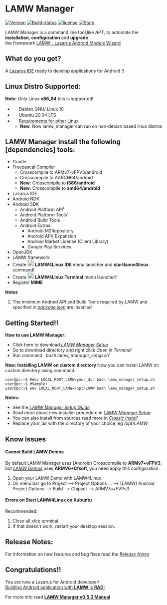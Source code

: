 # LAMW Manager


[![Version](https://img.shields.io/badge/Release-v0.5.3-blue)](https://github.com/dosza/LAMWManager-linux/blob/v0.5.x/lamw_manager/docs/release_notes.md#v053---jan-7-2023) [![Build-status](https://img.shields.io/badge/build-stable-brightgreen)](https://github.com/dosza/LAMWManager-linux/releases/download/v0.5.3/lamw_manager_setup.sh) [![license](https://img.shields.io/github/license/dosza/LAMWManager-linux)](https://github.com/dosza/LAMWManager-linux/blob/master/LICENSE) [![Stars](https://img.shields.io/github/stars/dosza/LAMWManager-linux?style=default)](https://github.com/dosza/LAMWManager-linux/stargazers)

LAMW Manager is a command line tool,like *APT*, to automate the **installation**, **configuration** and **upgrade**<br/>the framework [LAMW - Lazarus Android Module Wizard](https://github.com/jmpessoa/lazandroidmodulewizard)


What do you get?
---
A [Lazarus IDE](http://www.lazarus-ide.org) ready to develop applications for Android !!

Linux Distro Supported:
---	
**Note**: Only Linux **x86_64** bits is supported!
<p>
	<ul>
		<li><img src="https://www.debian.org/logos/openlogo-nd.svg" style="width: 16px;"/> Debian GNU/ Linux 10</li>
		<li><img src="https://assets.ubuntu.com/v1/29985a98-ubuntu-logo32.png" style="width: 16px;"/> Ubuntu 20.04 LTS</li>
		<li><img src="https://upload.wikimedia.org/wikipedia/commons/thumb/3/35/Tux.svg/249px-Tux.svg.png" style="width: 16px;"/> <a href="https://github.com/dosza/LAMWManager-linux/blob/master/lamw_manager/docs/other-distros-info.md">Requirements for other Linux</a>
			<ul>
				<li>
					<strong>New</strong>: Now lamw_manager can run on non-debian based linux distros
				</li>
			</ul>
		</li>
	</ul>
</p>


LAMW Manager install the following [dependencies] tools:
---
+	Gradle
+	Freepascal Compiler
	+	Crosscompile to ARMv7-vFPV3/android
	+ 	Crosscompile to AARCH64/android
	+	**New:** Crosscompile to **i386/android**
	+	**New:** Crosscompile to **amd64/android**
+	Lazarus IDE
+	Android NDK
+	Android SDK
	+	Android Platform API¹
	+	Android Platform Tools¹
	+ 	Android Build Tools
	+	Android Extras
		+	Android M2Repository
		+	Android APK Expansion
		+	Android Market License (Client Library)
		+	Google Play Services
+	OpenJDK
+	LAMW framework
+	Create **<img src="https://gitlab.com/freepascal.org/lazarus/lazarus/-/raw/main/images/icons/lazarus_orange.ico" style="width: 20px"/> LAMW4Linux IDE** menu launcher and **startlamw4linux** command!
+	Create **<img src="https://upload.wikimedia.org/wikipedia/commons/thumb/d/da/GNOME_Terminal_icon_2019.svg/240px-GNOME_Terminal_icon_2019.svg.png" style="width: 20px;"/> LAMW4Linux Terminal** menu launcher!!
+	Register **MIME**


**Notes**
1. The minimum Android API and Build Tools required by LAMW and specified in [*package.json*](https://github.com/jmpessoa/lazandroidmodulewizard/blob/master/package.json) are installed 

Getting Started!!
---
**How to use LAMW Manager:**
+	Click here to download [*LAMW Manager Setup*](https://github.com/dosza/LAMWManager-linux/releases/download/v0.5.3/lamw_manager_setup.sh)
+	Go to download directory and right click *Open in Terminal*
+	Run command : *bash lamw_manager_setup.sh*¹


**New: Installing LAMW on custom directory**
Now you  can install LAMW on custom directory using command:


```console 
user@pc:~$ #env LOCAL_ROOT_LAMW=your_dir bash lamw_manager_setup.sh
user@pc:~$ #Sample:
user@pc:~$ env LOCAL_ROOT_LAMW=/opt/LAMW bash lamw_manager_setup.sh
```

**Notes:**
+	See the [*LAMW Manager Setup Guide*](https://drive.google.com/open?id=1B6fvTgJ-W7OS7I4mGCZ4sH0U3GqyAeUg)
+	Read more about new installer procedure in [*LAMW Manager Setup*](https://github.com/dosza/LAMWManager-linux/blob/master/lamw_manager/docs/lamw_manager_setup.md)
+	You can also install from sources read more in [*Classic Install*](https://github.com/dosza/LAMWManager-linux/blob/master/lamw_manager/docs/classic-install.md)
+	Replace *your_dir* with the directory of your choice, eg */opt/LAMW*

Know Issues
---
#### Cannot Build LAMW Demos ####

By default LAMW Manager uses (Android) Crosscompile to **ARMv7+vFPV3**, but [*LAMW Demos*](https://github.com/jmpessoa/lazandroidmodulewizard/tree/master/demos) uses **ARMV6+Cfsoft**, you need apply this configuration:
1.	Open your LAMW Demo with LAMW4Linux
2.	On menu bar go to Project --> Project Options ... --> [LAMW] Android Project Options --> Build --> Chipset --> ARMV7a+FVPv3

#### Errors on Start LAMW4Linux on Xubuntu ####
Recommended: 
1. Close all xfce terminal 
2. If that doesn't work, restart your desktop session.



Release Notes:
---
For information on new features and bug fixes read the [*Release Notes*](https://github.com/dosza/LAMWManager-linux/blob/v0.5.x/lamw_manager/docs/release_notes.md#v053---jan-7-2023)

Congratulations!!
---
You are now a Lazarus for Android developer!</br>[Building Android application with **LAMW** is **RAD**!](https://drive.google.com/open?id=1CeDDpuDfRwYrKpN7VHbossH6GfZUfqjm)

For more info read [**LAMW Manager v0.5.3 Manual**](https://github.com/dosza/LAMWManager-linux/blob/v0.5.x/lamw_manager/docs/man.md)

